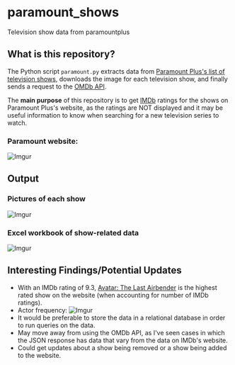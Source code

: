 # paramount_shows
Television show data from paramountplus

## What is this repository?
The Python script `paramount.py` extracts data from [Paramount Plus's list of television shows](https://www.paramountplus.com/shows/all/), downloads the image for each television show, and finally sends a request to the [OMDb API](https://www.omdbapi.com/).

The **main purpose** of this repository is to get [IMDb](https://www.imdb.com/) ratings for the shows on Paramount Plus's website, as the ratings are NOT displayed and it may be useful information to know when searching for a new television series to watch.

### Paramount website:
![Imgur](https://imgur.com/qKaDigT.jpg)

## Output
### Pictures of each show
![Imgur](https://imgur.com/x97Lhxn.jpg)
### Excel workbook of show-related data
![Imgur](https://imgur.com/ZfQLr34.jpg)

## Interesting Findings/Potential Updates
* With an IMDb rating of 9.3, [Avatar: The Last Airbender](https://www.imdb.com/title/tt0417299/?ref_=nv_sr_srsg_3) is the highest rated show on the website (when accounting for number of IMDb ratings).
* Actor frequency: 
![Imgur](https://imgur.com/WPVQEm1.jpg)
* It would be preferable to store the data in a relational database in order to run queries on the data.
* May move away from using the OMDb API, as I've seen cases in which the JSON response has data that vary from the data on IMDb's website.
* Could get updates about a show being removed or a show being added to the website.
